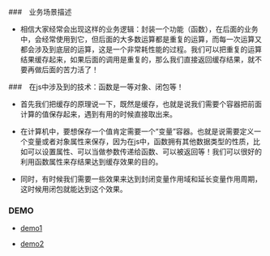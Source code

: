###　业务场景描述

* 相信大家经常会出现这样的业务逻辑：封装一个功能（函数），在后面的业务中，会经常使用到它，但后面的大多数运算都是重复的运算，而每一次运算又都会涉及到底层的运算，这是一个非常耗性能的过程。我们可以把重复的运算结果缓存起来，如果后面的调用是重复的，那么我们直接返回缓存结果，就不要再做后面的苦力活了！

###　在js中涉及到的技术：函数是一等对象、闭包等！

* 首先我们把缓存的原理说一下，既然是缓存，也就是说我们需要个容器把前面计算的值保存起来，遇到有用的时候直接取出来。

* 在计算机中，要想保存一个值肯定需要一个“变量”容器。也就是说需要定义一个变量或者对象属性来保存，因为在js中，函数拥有其他数据类型的性质，比如可以设置属性、可以当做参数传递给函数、可以被返回等！我们可以很好的利用函数属性来存结果达到缓存效果的目的。

* 同时，有时候我们需要一些效果来达到封闭变量作用域和延长变量作用周期，这时候用闭包就能达到这个效果。

### DEMO

* [demo1]()

* [demo2]()